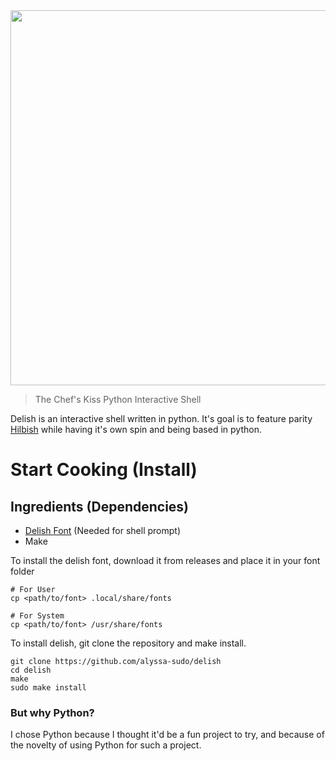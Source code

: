 <img src="https://github.com/alyssa-sudo/delish/assets/83582297/e7e1086a-1d2b-46b2-af26-41adcbe41b65" width="600">

> The Chef's Kiss Python Interactive Shell

Delish is an interactive shell written in python. It's goal is to feature parity [Hilbish](https://github.com/Rosettea/Hilbish) while having it's own spin and being based in python.

# Start Cooking (Install)

## Ingredients (Dependencies)
- [Delish Font](https://github.com/alyssa-sudo/delish/releases/tag/font) (Needed for shell prompt)
- Make

To install the delish font, download it from releases and place it in your font folder
```
# For User
cp <path/to/font> .local/share/fonts

# For System
cp <path/to/font> /usr/share/fonts
```

To install delish, git clone the repository and make install.
```
git clone https://github.com/alyssa-sudo/delish
cd delish
make
sudo make install
```


### But why Python?
I chose Python because I thought it'd be a fun project to try, and because of the novelty of using Python for such a project.


